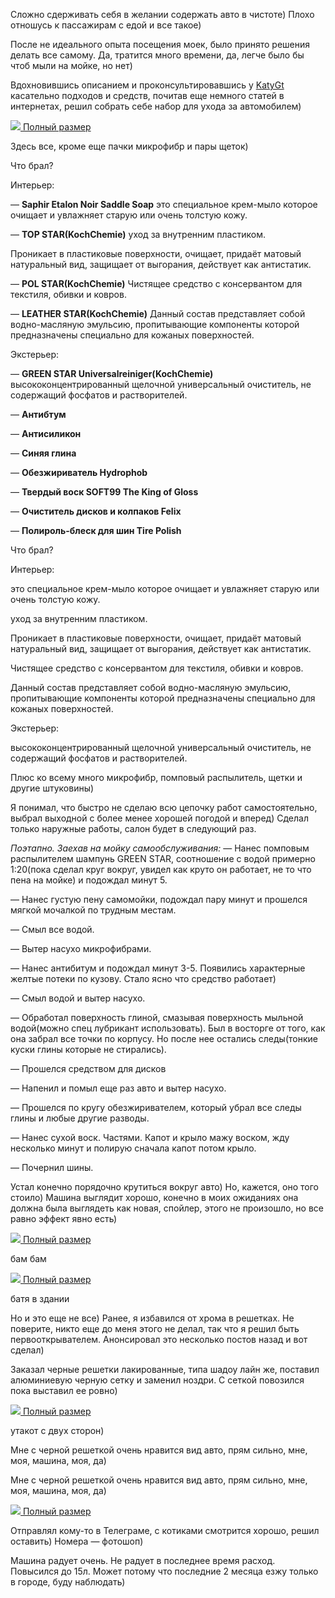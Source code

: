 Сложно сдерживать себя в желании содержать авто в чистоте) Плохо отношусь к пассажирам с едой и все такое)  

После не идеального опыта посещения моек, было принято решения делать все самому. Да, тратится много времени, да, легче было бы чтоб мыли на мойке, но нет)  

Вдохновившись описанием и проконсультировавшись у [KatyGt](/r/bmw/x3/535293663643698258/) касательно подходов и средств, почитав еще немного статей в интернетах, решил собрать себе набор для ухода за автомобилем)

[![](https://a.d-cd.net/byAAAgEMjeA-960.jpg)  	  	  	  	  	  	Полный размер](https://a.d-cd.net/byAAAgEMjeA-1920.jpg)  

Здесь все, кроме еще пачки микрофибр и пары щеток)

Что брал?  

Интерьер:  

— **Saphir Etalon Noir Saddle Soap** это специальное крем-мыло которое очищает и увлажняет старую или очень толстую кожу.  

— **TOP STAR(KochСhemie)** уход за внутренним пластиком.  

Проникает в пластиковые поверхности, очищает, придаёт матовый натуральный вид, защищает от выгорания, действует как антистатик.  

— **POL STAR(KochСhemie)** Чистящее средство с консервантом для текстиля, обивки и ковров.  

— **LEATHER STAR(KochСhemie)** Данный состав представляет собой водно-масляную эмульсию, пропитывающие компоненты которой предназначены специально для кожаных поверхностей.  

Экстерьер:  

— **GREEN STAR Universalreiniger(KochСhemie)** высококонцентрированный щелочной универсальный очиститель, не содержащий фосфатов и растворителей.  

— **Антибтум**  

— **Антисиликон**  

— **Синяя глина**  

— **Обезжириватель Hydrophob**  

— **Твердый воск SOFT99 The King of Gloss**  

— **Очиститель дисков и колпаков Felix**  

— **Полироль-блеск для шин Tire Polish**  

Что брал?  

Интерьер:  

это специальное крем-мыло которое очищает и увлажняет старую или очень толстую кожу.  

уход за внутренним пластиком.  

Проникает в пластиковые поверхности, очищает, придаёт матовый натуральный вид, защищает от выгорания, действует как антистатик.  

Чистящее средство с консервантом для текстиля, обивки и ковров.  

Данный состав представляет собой водно-масляную эмульсию, пропитывающие компоненты которой предназначены специально для кожаных поверхностей.  

Экстерьер:  

высококонцентрированный щелочной универсальный очиститель, не содержащий фосфатов и растворителей.

Плюс ко всему много микрофибр, помповый распылитель, щетки и другие штуковины)

Я понимал, что быстро не сделаю всю цепочку работ самостоятельно, выбрал выходной с более менее хорошей погодой и вперед) Сделал только наружные работы, салон будет в следующий раз.  

*Поэтапно. Заехав на мойку самообслуживания:* — Нанес помповым распылителем шампунь GREEN STAR, соотношение с водой примерно 1:20(пока сделал круг вокруг, увидел как круто он работает, не то что пена на мойке) и подождал минут 5.  

— Нанес густую пену самомойки, подождал пару минут и прошелся мягкой мочалкой по трудным местам.  

— Смыл все водой.  

— Вытер насухо микрофибрами.  

— Нанес антибитум и подождал минут 3-5. Появились характерные желтые потеки по кузову. Стало ясно что средство работает)  

— Смыл водой и вытер насухо.  

— Обработал поверхность глиной, смазывая поверхность мыльной водой(можно спец лубрикант использовать). Был в восторге от того, как она забрал все точки по корпусу. Но после нее остались следы(тонкие куски глины которые не стирались).  

— Прошелся средством для дисков  

— Напенил и помыл еще раз авто и вытер насухо.  

— Прошелся по кругу обезжиривателем, который убрал все следы глины и любые другие разводы.  

— Нанес сухой воск. Частями. Капот и крыло мажу воском, жду несколько минут и полирую сначала капот потом крыло.  

— Почернил шины.

Устал конечно порядочно крутиться вокруг авто) Но, кажется, оно того стоило) Машина выглядит хорошо, конечно в моих ожиданиях она должна была выглядеть как новая, спойлер, этого не произошло, но все равно эффект явно есть)

[![](https://a.d-cd.net/1YAAAgMMjeA-960.jpg)  	  	  	  	  	  	Полный размер](https://a.d-cd.net/1YAAAgMMjeA-1920.jpg)  

бам бам

[![](https://a.d-cd.net/SkAAAgMMjeA-960.jpg)  	  	  	  	  	  	Полный размер](https://a.d-cd.net/SkAAAgMMjeA-1920.jpg)  

батя в здании

Но и это еще не все) Ранее, я избавился от хрома в решетках. Не поверите, никто еще до меня этого не делал, так что я решил быть первооткрывателем. Анонсировал это несколько постов назад и вот сделал)  

Заказал черные решетки лакированные, типа шадоу лайн же, поставил алюминиевую черную сетку и заменил ноздри. С сеткой повозился пока выставил ее ровно)

[![](https://a.d-cd.net/40AAAgMMjeA-960.jpg)  	  	  	  	  	  	Полный размер](https://a.d-cd.net/40AAAgMMjeA-1920.jpg)  

утакот с двух сторон)

Мне с черной решеткой очень нравится вид авто, прям сильно, мне, моя, машина, моя, да)  

Мне с черной решеткой очень нравится вид авто, прям сильно, мне, моя, машина, моя, да)

[![](https://a.d-cd.net/30AAAgMMjeA-960.jpg)  	  	  	  	  	  	Полный размер](https://a.d-cd.net/30AAAgMMjeA-1920.jpg)  

Отправлял кому-то в Телеграме, с котиками смотрится хорошо, решил оставить) Номера — фотошоп)

Машина радует очень. Не радует в последнее время расход. Повысился до 15л. Может потому что последние 2 месяца езжу только в городе, буду наблюдать)